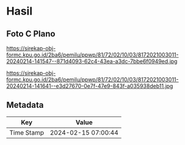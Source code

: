 # Hasil

## Foto C Plano

https://sirekap-obj-formc.kpu.go.id/2ba6/pemilu/ppwp/81/72/02/10/03/8172021003011-20240214-141547--871d4093-62c4-43ea-a3dc-7bbe6f0949ed.jpg

https://sirekap-obj-formc.kpu.go.id/2ba6/pemilu/ppwp/81/72/02/10/03/8172021003011-20240214-141641--e3d27670-0e7f-47e9-843f-a035938deb11.jpg


## Metadata

| Key        | Value               |
| ---------- | ------------------- |
| Time Stamp | 2024-02-15 07:00:44 |



